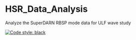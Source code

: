 # HSR_Data_Analysis
Analyze the SuperDARN RBSP mode data for ULF wave study


[![Code style: black](https://img.shields.io/badge/code%20style-black-000000.svg)](https://github.com/psf/black)